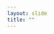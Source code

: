 ```yaml
---
layout: slide
title: ""
---
```


<section data-background-image="assets/images/Slide38.png" data-background-size="90%" data-background-position="center"></section>
